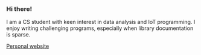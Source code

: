 ### Hi there!

I am a CS student with keen interest in data analysis and IoT programming. I enjoy writing challenging programs, especially when
library documentation is sparse.

[Personal website](https://lalitsc.notion.site/Lalit-Shankar-Chowdhury-4cb59e3b075f4412996c3383ad0d8eba)
